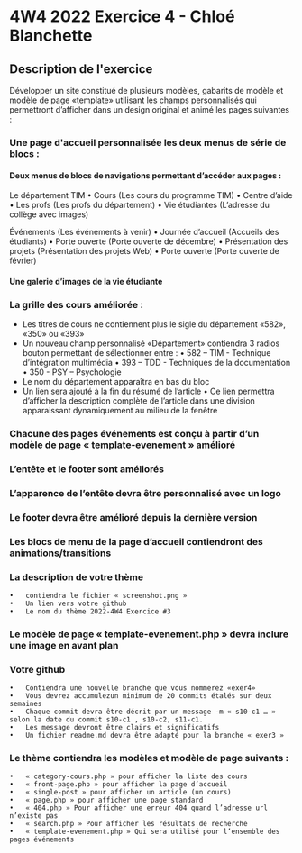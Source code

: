 # 4W4 2022 Exercice 4 - Chloé Blanchette

## Description de l'exercice
Développer un site constitué de plusieurs modèles,  gabarits de modèle et modèle de page «template» utilisant les champs personnalisés qui permettront d’afficher dans un design original et animé les pages suivantes :

### Une page d'accueil personnalisée les deux menus de série de blocs :

#### Deux menus de blocs de navigations permettant d’accéder aux pages :
Le département TIM
    •	Cours (Les cours du programme TIM)
    •	Centre d’aide
    •	Les profs (Les profs du département)
    •	Vie étudiantes (L’adresse du collège avec images)

Événements (Les événements à venir)
    •	Journée d’accueil (Accueils des étudiants)
    •	Porte ouverte (Porte ouverte de décembre)
    •	Présentation des projets (Présentation des projets Web)
    •	Porte ouverte (Porte ouverte de février)

#### Une galerie d’images de la vie étudiante

### La grille des cours améliorée :
- Les titres de cours ne contiennent plus le sigle du département «582», «350» ou «393»
- Un nouveau champ personnalisé «Département» contiendra 3 radios bouton permettant de sélectionner entre : 
    •	582 – TIM - Technique d’intégration multimédia
    •	393 – TDD - Techniques de la documentation
    •	350 -  PSY – Psychologie
- Le nom du département apparaîtra en bas du bloc
- Un lien sera ajouté à la fin du résumé de l’article
    •	Ce lien permettra d’afficher la description complète de l’article dans une division apparaissant dynamiquement au milieu de 
        la fenêtre

### Chacune des pages événements est conçu à partir d’un modèle de page « template-evenement » amélioré

### L’entête et le footer sont améliorés

### L’apparence de l’entête devra être personnalisé avec un logo

### Le footer devra être amélioré depuis la dernière version

### Les blocs de menu de la page d’accueil contiendront des animations/transitions

### La description de votre thème
    •	contiendra le fichier « screenshot.png »
    •	Un lien vers votre github
    •	Le nom du thème 2022-4W4 Exercice #3

### Le modèle de page « template-evenement.php » devra inclure une image en avant plan

### Votre github
    •	Contiendra une nouvelle branche que vous nommerez «exer4»
    •	Vous devrez accumulezun minimum de 20 commits étalés sur deux semaines
    •	Chaque commit devra être décrit par un message -m « s10-c1 … » selon la date du commit s10-c1 , s10-c2, s11-c1.
    •	Les message devront être clairs et significatifs
    •	Un fichier readme.md devra être adapté pour la branche « exer3 »

### Le thème contiendra les modèles et modèle de page suivants : 
    •	« category-cours.php » pour afficher la liste des cours
    •	« front-page.php » pour afficher la page d’accueil
    •	« single-post » pour afficher un article (un cours)
    •	« page.php » pour afficher une page standard
    •	« 404.php » Pour afficher une erreur 404 quand l’adresse url n’existe pas
    •	« search.php » Pour afficher les résultats de recherche
    •	« template-evenement.php » Qui sera utilisé pour l’ensemble des pages événements
